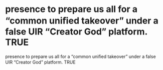 # presence to prepare us all for a “common uniﬁed takeover” under a false UIR  “Creator God” platform. TRUE

presence to prepare us all for a “common uniﬁed takeover” under a false UIR  “Creator God” platform. TRUE